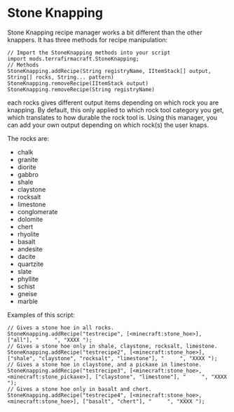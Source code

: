 # Stone Knapping
Stone Knapping recipe manager works a bit different than the other knappers. It has three methods for recipe manipulation:

```zenscript
// Import the StoneKnapping methods into your script
import mods.terrafirmacraft.StoneKnapping;
// Methods
StoneKnapping.addRecipe(String registryName, IItemStack[] output, String[] rocks, String... pattern)
StoneKnapping.removeRecipe(IItemStack output)
StoneKnapping.removeRecipe(String registryName)
```

each rocks gives different output items depending on which rock you are knapping. By default, this only applied to which rock tool category you get, which translates to how durable the rock tool is. Using this manager, you can add your own output depending on which rock(s) the user knaps.

The rocks are:
* chalk
* granite
* diorite
* gabbro
* shale
* claystone
* rocksalt
* limestone
* conglomerate
* dolomite
* chert
* rhyolite
* basalt
* andesite
* dacite
* quartzite
* slate
* phyllite
* schist
* gneise
* marble

Examples of this script: 

```zenscript
// Gives a stone hoe in all rocks.
StoneKnapping.addRecipe("testrecipe", [<minecraft:stone_hoe>], ["all"], "     ", "XXXX ");
// Gives a stone hoe only in shale, claystone, rocksalt, limestone.
StoneKnapping.addRecipe("testrecipe2", [<minecraft:stone_hoe>], ["shale", "claystone", "rocksalt", "limestone"], "     ", "XXXX ");
// Gives a stone hoe in claystone, and a pickaxe in limestone.
StoneKnapping.addRecipe("testrecipe3", [<minecraft:stone_hoe>, <minecraft:stone_pickaxe>], ["claystone", "limestone"], "     ", "XXXX ");
// Gives a stone hoe only in basalt and chert.
StoneKnapping.addRecipe("testrecipe4", [<minecraft:stone_hoe>, <minecraft:stone_hoe>], ["basalt", "chert"], "     ", "XXXX ");
```